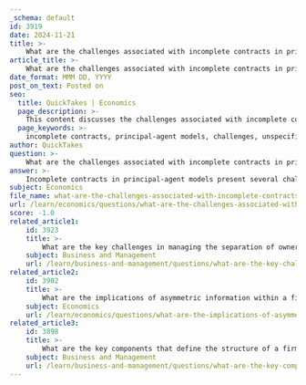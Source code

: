 ```yaml
---
_schema: default
id: 3919
date: 2024-11-21
title: >-
    What are the challenges associated with incomplete contracts in principal-agent models?
article_title: >-
    What are the challenges associated with incomplete contracts in principal-agent models?
date_format: MMM DD, YYYY
post_on_text: Posted on
seo:
  title: QuickTakes | Economics
  page_description: >-
    This content discusses the challenges associated with incomplete contracts in principal-agent models, including unspecified outcomes, hidden actions, moral hazard, coordination difficulties, and the inefficiencies resulting from the inability to cover all contingencies.
  page_keywords: >-
    incomplete contracts, principal-agent models, challenges, unspecified outcomes, hidden actions, moral hazard, residual control rights, coordination challenges, renegotiation issues, Pareto inefficiency
author: QuickTakes
question: >-
    What are the challenges associated with incomplete contracts in principal-agent models?
answer: >-
    Incomplete contracts in principal-agent models present several challenges that can significantly impact the efficiency and effectiveness of the relationships between principals (those who delegate tasks) and agents (those who perform tasks). Here are some of the key challenges associated with incomplete contracts:\n\n1. **Unspecified Outcomes**: Incomplete contracts cannot account for every possible outcome that may arise after the contract is signed. This limitation means that not all contingencies can be anticipated, leading to situations where the agent's actions may not align with the principal's interests. For example, if an agent is not incentivized to act in the best interest of the principal due to vague or missing clauses in the contract, it can result in suboptimal performance.\n\n2. **Hidden Actions**: A fundamental issue in principal-agent models is the presence of hidden actions, where the agent's actions are not observable to the principal. This lack of transparency can lead to moral hazard, where the agent may take actions that benefit themselves at the expense of the principal. The principal cannot perfectly monitor the agent's behavior, making it difficult to enforce compliance or reward performance appropriately.\n\n3. **Residual Control Rights**: In cases of incomplete contracts, the allocation of residual control rights becomes crucial. The party with these rights has the discretion to make decisions regarding the use of assets that are not explicitly covered in the contract. This can lead to conflicts if the agent's interests diverge from those of the principal, as the agent may prioritize their own objectives over the principal's goals.\n\n4. **Coordination Challenges**: When multiple principals are involved, as in the "common agency" model, the challenges of coordinating their interests with those of the agent become more complex. Each principal may have different objectives, and the agent must navigate these competing interests, which can lead to inefficiencies and conflicts.\n\n5. **Renegotiation Issues**: Incomplete contracts often necessitate renegotiation as circumstances change. However, renegotiation can be costly and may not always lead to mutually beneficial outcomes. The threat of opportunistic behavior during renegotiation can further complicate the relationship between principals and agents.\n\n6. **Pareto Inefficiency**: The inability to specify all aspects of the relationship in a complete contract can result in Pareto-inefficient allocations, where it is impossible to make one party better off without making another party worse off. This inefficiency arises from the misalignment of incentives and the inability to enforce optimal behavior through contractual obligations.\n\nIn summary, the challenges associated with incomplete contracts in principal-agent models stem from the inability to specify all future contingencies, the presence of hidden actions, the allocation of residual control rights, coordination difficulties among multiple principals, renegotiation complexities, and the potential for Pareto inefficiencies. These factors can significantly affect the economic outcomes of firm interactions and the overall effectiveness of contractual relationships.
subject: Economics
file_name: what-are-the-challenges-associated-with-incomplete-contracts-in-principalagent-models.md
url: /learn/economics/questions/what-are-the-challenges-associated-with-incomplete-contracts-in-principalagent-models
score: -1.0
related_article1:
    id: 3923
    title: >-
        What are the key challenges in managing the separation of ownership and control?
    subject: Business and Management
    url: /learn/business-and-management/questions/what-are-the-key-challenges-in-managing-the-separation-of-ownership-and-control
related_article2:
    id: 3902
    title: >-
        What are the implications of asymmetric information within a firm?
    subject: Economics
    url: /learn/economics/questions/what-are-the-implications-of-asymmetric-information-within-a-firm
related_article3:
    id: 3898
    title: >-
        What are the key components that define the structure of a firm?
    subject: Business and Management
    url: /learn/business-and-management/questions/what-are-the-key-components-that-define-the-structure-of-a-firm
---
```


&nbsp;